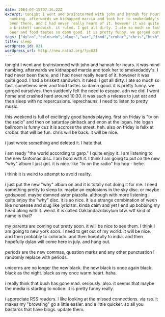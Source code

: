 ```yaml
---
date: 2004-04-15T07:36:22Z
excerpt: tonight I went and brainstormed with john and hannah for hours. it was mind
  numbing. afterwards we kidnapped marcia and took her to smokedaddy's. I had never
  been there, and I had never really heard of it. however it was quite good. I had
  a briskett sandwich. it ruled. I got all dirty. I ate so much so fast. sometiems
  beer and food tastes so damn good. it is pretty funny. we gorged ourselves. th...
tags: ["dylan","colorado","blogs","war","food","crobar","chris","bush","music","dad","india"]
title: sleep
wordpress_id: 821
wordpress_url: http://new.nata2.org/?p=821
---
```


tonight I went and brainstormed with john and hannah for hours. it was mind numbing. afterwards we kidnapped marcia and took her to smokedaddy's. I had never been there, and I had never really heard of it. however it was quite good. I had a briskett sandwich. it ruled. I got all dirty. I ate so much so fast. sometiems beer and food tastes so damn good. it is pretty funny. we gorged ourselves. then suddenly felt the need to escape. adn we did. I went home and crashed hard around 10:30. it was such a release to just eat and then sleep with no repercusions. leprechauns. I need to listen to pretty music. <br/><br/>this weekend is full of excitingly good bands playing. first on friday is "tv on the radio" and then on saturday pinback and enon at the logan. hte logan ballroom is funny cuz it is accross the street. heh. also on friday is felix at crobar. that will be fun. chris will be back. it will be nice. <Br><br/>i just wrote something and deleted it. I hate that. <br/><br/>i am ready "the world according to garp." I quite enjoy it. I am listening to the new fantomas disc. I am bord with it. I think I am going to put on the new "why" album I just got. it is nice. like "tv on the radio" hip hop - hehe. <br/><br/>i think it is weird to attempt to avoid reality. <br/><br/>i just put the new "why" album on and it is totally not doing it for me. I need something pretty to sleep to. maybe an explosions in the sky disc. or maybe godspeed. maybe damned astor piazolla. although with more listening I quite enjoy the "why" disc. it is so nice. it is a strange combination of ween like nonsense and slug like lyricism. kinda calm and yet I end up bobbing my head along with it. weird. 
it is called Oaklandazulasylum btw. wtf kind of name is that?<br/><br/>my parents are coming out pretty soon. it will be nice to see them. I think I am going to new york soon. I need to get out of my world. it will be nice. and then probably to colorado. and then hoepfully to india. and then hopefully dylan will come here in july. and hang out. <br/><br/>periods are the new commas, question marks and any other punctuation I randomly replace with periods. <br/><br/>unicorns are no longer the new black. the new black is once again black. black as the night. black as my once warm heart. haha. <br/><br/>i really think that bush has gone mad. seriously. also. it seems that maybe the media is starting to notice. it is pretty funny really. <br/><br/>i appreciate RSS readers. I like looking at the missed connections. via rss. it makes my "browsing" go a little easier. and a little quicker. so all you bastards that have blogs. update them. 

